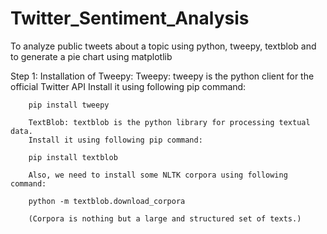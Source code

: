# Twitter_Sentiment_Analysis
To analyze public tweets about a topic using python, tweepy, textblob and to generate a pie chart using matplotlib

Step 1: Installation of Tweepy:
        Tweepy: tweepy is the python client for the official Twitter API
        Install it using following pip command:
     
        pip install tweepy

        TextBlob: textblob is the python library for processing textual data.
        Install it using following pip command:

        pip install textblob

        Also, we need to install some NLTK corpora using following command:

        python -m textblob.download_corpora

        (Corpora is nothing but a large and structured set of texts.)

